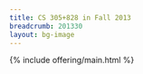```yaml
---
title: CS 305+828 in Fall 2013
breadcrumb: 201330
layout: bg-image
---
```


{% include offering/main.html %}
